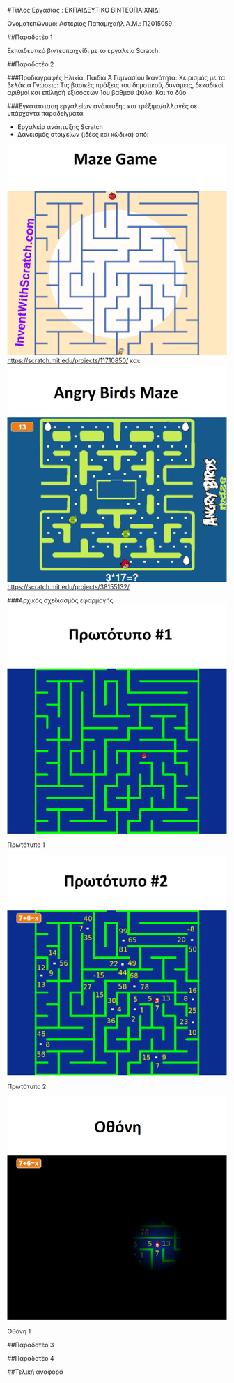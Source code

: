 #Τίτλος Εργασίας : ΕΚΠΑΙΔΕΥΤΙΚΟ ΒΙΝΤΕΟΠΑΙΧΝΙΔΙ

Ονοματεπώνυμο: Αστέριος Παπαμιχαήλ
Α.Μ.: Π2015059

##Παραδοτέο 1

Εκπαιδευτικό βιντεοπαιχνίδι με το εργαλείο Scratch.

##Παραδοτέο 2

###Προδιαγραφές
Ηλικία:    Παιδιά Ά Γυμνασίου
Ικανότητα: Χειρισμός με τα βελάκια
Γνώσεις:   Τις βασικές πράξεις του δημοτικού, δυνάμεις, δεκαδικοί αριθμοί και επίλησή εξισόσεων 1ου βαθμού
Φύλο:      Και τα δύο

###Εγκατάσταση εργαλείων ανάπτυξης και τρέξιμο/αλλαγές σε υπάρχοντα παραδείγματα
* Εργαλείο ανάπτυξης Scratch
* Δανεισμός στοιχείων (ιδέες και κώδικα) από: 

![Maze Game](maze_game.png)
https://scratch.mit.edu/projects/11710850/ 
και: 
![angry birds maze](angry_birds_maze.png)
https://scratch.mit.edu/projects/38155132/

###Αρχικός σχεδιασμός εφαρμογής
![prototype1](Angry_Math_Maze_1.png)

Πρωτότυπο 1

![prototype2](Angry_Math_Maze_2.png)

Πρωτότυπο 2

![screen1](Angry_Math_Maze_3.png)

Οθόνη 1

##Παραδοτέο 3


##Παραδοτέο 4


##Τελική αναφορά

